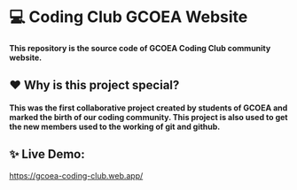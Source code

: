 # 💻 Coding Club GCOEA Website
#### This repository is the source code of GCOEA Coding Club community website.
## ❤️ Why is this project special?
#### This was the first collaborative project created by students of GCOEA and marked the birth of our coding community. This project is also used to get the new members used to the working of git and github.
## ✨ Live Demo:
https://gcoea-coding-club.web.app/

